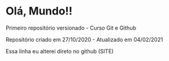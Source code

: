 # Olá, Mundo!!
 Primeiro repositório versionado - Curso Git e Github
 
 Repositório criado em 27/10/2020 - Atualizado em 04/02/2021

Essa linha eu alterei direto no github (SITE)
